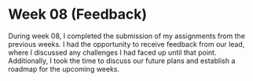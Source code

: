 # Week 08 (Feedback)

During week 08, I completed the submission of my assignments from the previous weeks. I had the opportunity to receive feedback from our lead, where I discussed any challenges I had faced up until that point. Additionally, I took the time to discuss our future plans and establish a roadmap for the upcoming weeks.

